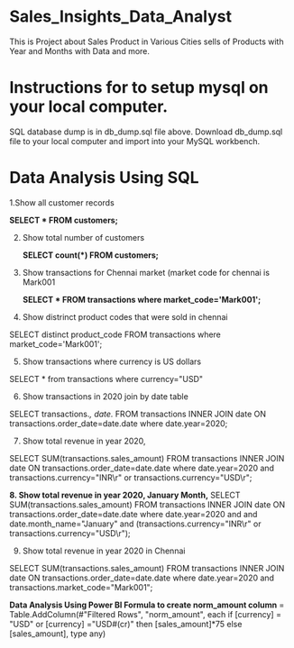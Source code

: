 # Sales_Insights_Data_Analyst
This is Project about Sales Product in Various Cities sells of Products with Year and Months with Data and more.

# Instructions for to setup mysql on your local computer.
SQL database dump is in db_dump.sql file above. Download db_dump.sql file to your local computer and import into your MySQL workbench.

# Data Analysis Using SQL
1.Show all customer records

  **SELECT * FROM customers;**

2. Show total number of customers

   **SELECT count(*) FROM customers;**

3. Show transactions for Chennai market (market code for chennai is Mark001

    **SELECT * FROM transactions where market_code='Mark001';**

4. Show distrinct product codes that were sold in chennai

SELECT distinct product_code FROM transactions where market_code='Mark001';

5. Show transactions where currency is US dollars

SELECT * from transactions where currency="USD"

6. Show transactions in 2020 join by date table

SELECT transactions.*, date.* FROM transactions INNER JOIN date ON transactions.order_date=date.date where date.year=2020;

7. Show total revenue in year 2020,

SELECT SUM(transactions.sales_amount) FROM transactions INNER JOIN date ON transactions.order_date=date.date where date.year=2020 and transactions.currency="INR\r" or transactions.currency="USD\r";

**8. Show total revenue in year 2020, January Month,**
SELECT SUM(transactions.sales_amount) FROM transactions INNER JOIN date ON transactions.order_date=date.date where date.year=2020 and and date.month_name="January" and (transactions.currency="INR\r" or transactions.currency="USD\r");

9. Show total revenue in year 2020 in Chennai

SELECT SUM(transactions.sales_amount) FROM transactions INNER JOIN date ON transactions.order_date=date.date where date.year=2020 and transactions.market_code="Mark001";

**Data Analysis Using Power BI
Formula to create norm_amount column**
= Table.AddColumn(#"Filtered Rows", "norm_amount", each if [currency] = "USD" or [currency] ="USD#(cr)" then [sales_amount]*75 else [sales_amount], type any)
